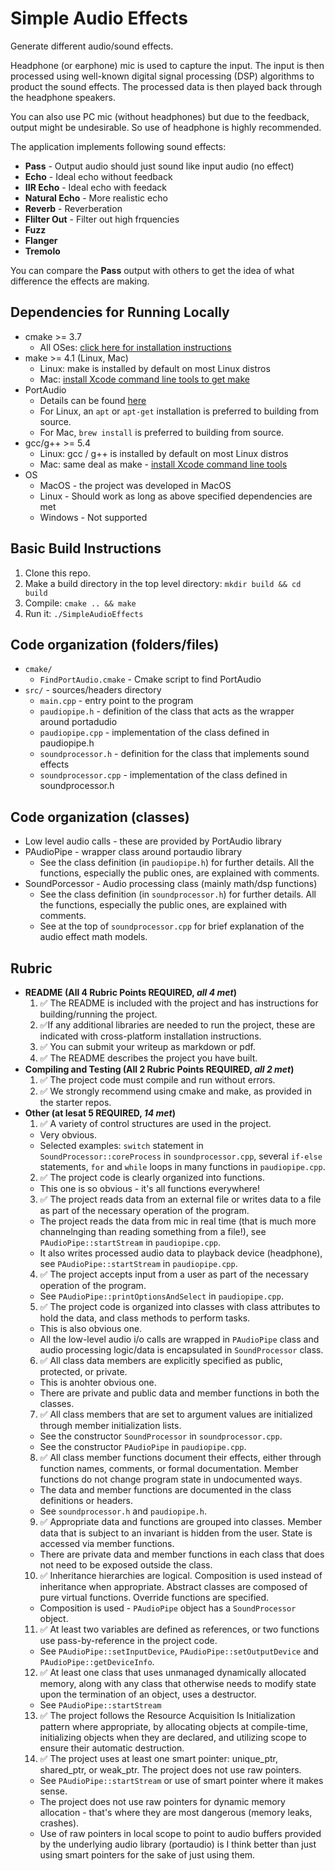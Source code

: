 # Simple Audio Effects

Generate different audio/sound effects.

Headphone (or earphone) mic is used to capture the input. The input is then processed using well-known digital
signal processing (DSP) algorithms to product the sound effects. The processed data is then played back through
the headphone speakers.

You can also use PC mic (without headphones) but due to the feedback, output might be undesirable. So use of
headphone is highly recommended.

The application implements following sound effects:
* **Pass** - Output audio should just sound like input audio (no effect)
* **Echo** - Ideal echo without feedback
* **IIR Echo** - Ideal echo with feedack
* **Natural Echo** - More realistic echo
* **Reverb** - Reverberation
* **Flilter Out** - Filter out high frquencies
* **Fuzz**
* **Flanger**
* **Tremolo**

You can compare the **Pass** output with others to get the idea of what difference the effects are making.


## Dependencies for Running Locally
* cmake >= 3.7
  * All OSes: [click here for installation instructions](https://cmake.org/install/)
* make >= 4.1 (Linux, Mac)
  * Linux: make is installed by default on most Linux distros
  * Mac: [install Xcode command line tools to get make](https://developer.apple.com/xcode/features/)
* PortAudio
  * Details can be found [here](https://wiki.libsdl.org/Installation)
  * For Linux, an `apt` or `apt-get` installation is preferred to building from source.
  * For Mac, `brew install` is preferred to building from source.
* gcc/g++ >= 5.4
  * Linux: gcc / g++ is installed by default on most Linux distros
  * Mac: same deal as make - [install Xcode command line tools](https://developer.apple.com/xcode/features/)
* OS
  * MacOS - the project was developed in MacOS
  * Linux - Should work as long as above specified dependencies are met
  * Windows - Not supported

## Basic Build Instructions
1. Clone this repo.
2. Make a build directory in the top level directory: `mkdir build && cd build`
3. Compile: `cmake .. && make`
4. Run it: `./SimpleAudioEffects`

## Code organization (folders/files)
* `cmake/`
  * `FindPortAudio.cmake` - Cmake script to find PortAudio
* `src/` - sources/headers directory
  * `main.cpp` - entry point to the program
  * `paudiopipe.h` - definition of the class that acts as the wrapper around portadudio
  * `paudiopipe.cpp` - implementation of the class defined in paudiopipe.h
  * `soundprocessor.h` - definition for the class that implements sound effects
  * `soundprocessor.cpp` - implementation of the class defined in soundprocessor.h

## Code organization (classes)
* Low level audio calls - these are provided by PortAudio library
* PAudioPipe - wrapper class around portaudio library
  * See the class definition (in `paudiopipe.h`) for further details. All the functions,
     especially the public ones, are explained with comments.
* SoundPorcessor - Audio processing class (mainly math/dsp functions)
  * See the class definition (in `soundprocessor.h`) for further details. All the functions,
     especially the public ones, are explained with comments.
  * See at the top of `soundprocessor.cpp` for brief explanation of the audio effect math models.

## Rubric
* **README (All 4 Rubric Points REQUIRED, ***all 4 met***)**
  1. :white_check_mark: The README is included with the project and has instructions for building/running the project.
  2. :white_check_mark:If any additional libraries are needed to run the project, these are indicated with cross-platform installation instructions.
  3. :white_check_mark: You can submit your writeup as markdown or pdf.
  4. :white_check_mark: The README describes the project you have built.
* **Compiling and Testing (All 2 Rubric Points REQUIRED, ***all 2 met***)**
  1. :white_check_mark: The project code must compile and run without errors.
  2. :white_check_mark: We strongly recommend using cmake and make, as provided in the starter repos.
* **Other (at lesat 5 REQUIRED, ***14 met***)**
  1. :white_check_mark: A variety of control structures are used in the project.
    * Very obvious.
    * Selected examples: `switch` statement in `SoundProcessor::coreProcess` in `soundprocessor.cpp`, several `if-else` statements, `for` and `while` loops in many functions in `paudiopipe.cpp`.
  2. :white_check_mark: The project code is clearly organized into functions.
    * This one is so obvious - it's all functions everywhere!
  3. :white_check_mark: The project reads data from an external file or writes data to a file as part of the necessary operation of the program.
    * The project reads the data from mic in real time (that is much more channelnging than reading something from a file!), see `PAudioPipe::startStream` in `paudiopipe.cpp`.
    * It also writes processed audio data to playback device (headphone), see `PAudioPipe::startStream` in `paudiopipe.cpp`.
  4. :white_check_mark: The project accepts input from a user as part of the necessary operation of the program.
    * See `PAudioPipe::printOptionsAndSelect` in `paudiopipe.cpp`.
  5. :white_check_mark: The project code is organized into classes with class attributes to hold the data, and class methods to perform tasks.
    * This is also obvious one.
    * All the low-level audio i/o calls are wrapped in `PAudioPipe` class and audio processing logic/data is encapsulated in `SoundProcessor` class.
  6. :white_check_mark: All class data members are explicitly specified as public, protected, or private.
    * This is anohter obvious one.
    * There are private and public data and member functions in both the classes.
  7. :white_check_mark: All class members that are set to argument values are initialized through member initialization lists.
    * See the constructor `SoundProcessor` in `soundprocessor.cpp`.
    * See the constructor `PAudioPipe` in `paudiopipe.cpp`.
  8. :white_check_mark: All class member functions document their effects, either through function names, comments, or formal documentation. Member functions do not change program state in undocumented ways.
    * The data and member functions are documented in the class definitions or headers.
    * See `soundprocessor.h` and `paudiopipe.h`.
  9. :white_check_mark: Appropriate data and functions are grouped into classes. Member data that is subject to an invariant is hidden from the user. State is accessed via member functions.
    * There are private data and member functions in each class that does not need to be exposed outside the class.
  10. :white_check_mark: Inheritance hierarchies are logical. Composition is used instead of inheritance when appropriate. Abstract classes are composed of pure virtual functions. Override functions are specified.
    * Composition is used - `PAudioPipe` object has a `SoundProcessor` object.
  11. :white_check_mark: At least two variables are defined as references, or two functions use pass-by-reference in the project code.
    * See `PAudioPipe::setInputDevice`, `PAudioPipe::setOutputDevice` and `PAudioPipe::getDeviceInfo`.
  12. :white_check_mark: At least one class that uses unmanaged dynamically allocated memory, along with any class that otherwise needs to modify state upon the termination of an object, uses a destructor.
    * See `PAudioPipe::startStream`
  13. :white_check_mark: The project follows the Resource Acquisition Is Initialization pattern where appropriate, by allocating objects at compile-time, initializing objects when they are declared, and utilizing scope to ensure their automatic destruction.
  14. :white_check_mark: The project uses at least one smart pointer: unique_ptr, shared_ptr, or weak_ptr. The project does not use raw pointers.
    * See `PAudioPipe::startStream` or use of smart pointer where it makes sense.
    * The project does not use raw pointers for dynamic memory allocation - that's where they are most dangerous (memory leaks, crashes).
    * Use of raw pointers in local scope to point to audio buffers provided by the underlying audio library (portaudio) is I think better than just using smart pointers for the sake of just using them.
